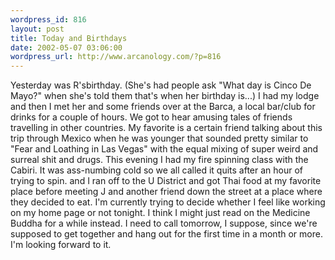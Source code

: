 ```yaml
--- 
wordpress_id: 816
layout: post
title: Today and Birthdays
date: 2002-05-07 03:06:00
wordpress_url: http://www.arcanology.com/?p=816
---
```

Yesterday was R'sbirthday. (She's had people ask "What day is Cinco De Mayo?" when she's told them that's when her birthday is...) I had my lodge and then I met her and some friends over at the Barca, a local bar/club for drinks for a couple of hours. We got to hear amusing tales of friends travelling in other countries. My favorite is a certain friend talking about this trip through Mexico when he was younger that sounded pretty similar to "Fear and Loathing in Las Vegas" with the equal mixing of super weird and surreal shit and drugs. This evening I had my fire spinning class with the Cabiri. It was ass-numbing cold so we all called it quits after an hour of trying to spin. and I ran off to the U District and got Thai food at my favorite place before meeting J and another friend down the street at a place where they decided to eat. I&apos;m currently trying to decide whether I feel like working on my home page or not tonight. I think I might just read on the Medicine Buddha for a while instead. I need to call tomorrow, I suppose, since we're supposed to get together and hang out for the first time in a month or more. I'm looking forward to it.